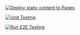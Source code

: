 [![Deploy static content to Pages](https://github.com/BishopWeyland/social-media-client/actions/workflows/pages.yml/badge.svg)](https://github.com/BishopWeyland/social-media-client/actions/workflows/pages.yml)

[![Unit Testing](https://github.com/BishopWeyland/social-media-client/actions/workflows/unit-test.yml/badge.svg)](https://github.com/BishopWeyland/social-media-client/actions/workflows/unit-test.yml)

[![Run E2E Testing](https://github.com/BishopWeyland/social-media-client/actions/workflows/e2e-test.yml/badge.svg)](https://github.com/BishopWeyland/social-media-client/actions/workflows/e2e-test.yml)